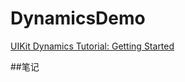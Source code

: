 # DynamicsDemo

[UIKit Dynamics Tutorial: Getting Started](http://www.raywenderlich.com/76147/uikit-dynamics-tutorial-swift)

##笔记



